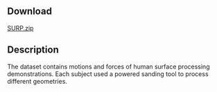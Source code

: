 ## Download

[SURP.zip](https://drive.google.com/file/d/1F2BPqj5yzMdlJAspF0CFfito1ppZS9hQ/view?usp=sharing)

## Description

The dataset contains motions and forces of human surface processing demonstrations.
Each subject used a powered sanding tool to process different geometries.

